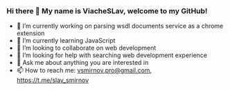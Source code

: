 ### Hi there 👋 My name is ViacheSLav, welcome to my GitHub!

<!--
**smirnov-vv/smirnov-vv** is a ✨ _special_ ✨ repository because its `README.md` (this file) appears on your GitHub profile.

Here are some ideas to get you started:
-->
- 🔭 I’m currently working on parsing wsdl documents service as a chrome extension
- 🌱 I’m currently learning JavaScript
- 👯 I’m looking to collaborate on web development
- 🤔 I’m looking for help with searching web development experience
- 💬 Ask me about anything you are interested in
- 📫 How to reach me: vsmirnov.pro@gmail.com, https://t.me/slav_smirnov
<!--
- 😄 Pronouns: ...
- ⚡ Fun fact: ...
-->
